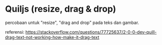 # Quiljs (resize, drag & drop)

percobaan untuk "resize", "drag and drop" pada teks dan gambar.

referensi:
https://stackoverflow.com/questions/77725637/2-0-0-dev-quill-drag-text-not-working-how-make-it-drag-text
